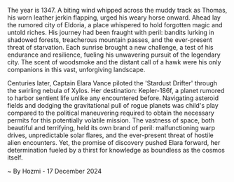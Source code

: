 
The year is 1347.  A biting wind whipped across the muddy track as Thomas, his worn leather jerkin flapping, urged his weary horse onward.  Ahead lay the rumored city of Eldoria, a place whispered to hold forgotten magic and untold riches.  His journey had been fraught with peril: bandits lurking in shadowed forests, treacherous mountain passes, and the ever-present threat of starvation.  Each sunrise brought a new challenge, a test of his endurance and resilience, fueling his unwavering pursuit of the legendary city. The scent of woodsmoke and the distant call of a hawk were his only companions in this vast, unforgiving landscape.

Centuries later, Captain Elara Vance piloted the 'Stardust Drifter' through the swirling nebula of Xylos.  Her destination: Kepler-186f, a planet rumored to harbor sentient life unlike any encountered before.  Navigating asteroid fields and dodging the gravitational pull of rogue planets was child's play compared to the political maneuvering required to obtain the necessary permits for this potentially volatile mission.  The vastness of space, both beautiful and terrifying, held its own brand of peril: malfunctioning warp drives, unpredictable solar flares, and the ever-present threat of hostile alien encounters. Yet, the promise of discovery pushed Elara forward, her determination fueled by a thirst for knowledge as boundless as the cosmos itself.

~ By Hozmi - 17 December 2024
